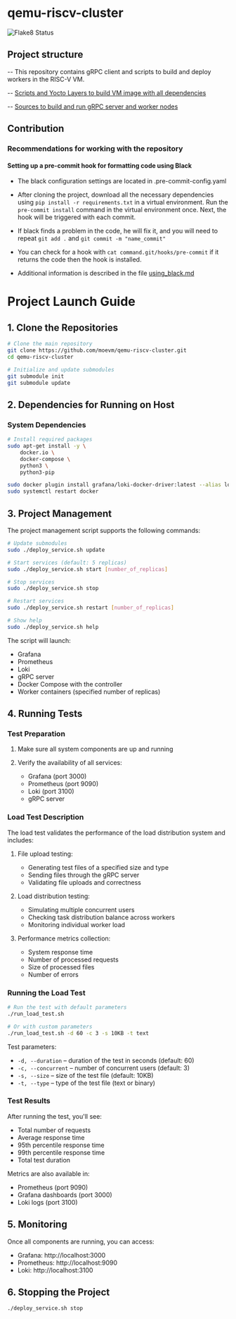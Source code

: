# qemu-riscv-cluster

![Flake8 Status](https://img.shields.io/github/actions/workflow/status/moevm/qemu-riscv-cluster/.github/workflows/flake8.yml?branch=main&label=Flake8%20Check)

## Project structure
-- This repository contains gRPC client and scripts to build and deploy workers in the RISC-V VM.

-- [Scripts and Yocto Layers to build VM image with all dependencies](https://github.com/moevm/vm_build_risc_v)

-- [Sources to build and run gRPC server and worker nodes](https://github.com/moevm/grpc_server)

## Contribution

### Recommendations for working with the repository

#### Setting up a pre-commit hook for formatting code using Black

- The black configuration settings are located in .pre-commit-config.yaml

- After cloning the project, download all the necessary dependencies using `pip install -r requirements.txt` in a virtual environment. Run the `pre-commit install` command in the virtual environment once. Next, the hook will be triggered with each commit.

- If black finds a problem in the code, he will fix it, and you will need to repeat `git add .` and `git commit -m "name_commit"`

- You can check for a hook with `cat command.git/hooks/pre-commit` if it returns the code then the hook is installed.

- Additional information is described in the file [using_black.md](wiki/using_black.md)

# Project Launch Guide

## 1. Clone the Repositories

```bash
# Clone the main repository
git clone https://github.com/moevm/qemu-riscv-cluster.git
cd qemu-riscv-cluster

# Initialize and update submodules
git submodule init
git submodule update
```

## 2. Dependencies for Running on Host

### System Dependencies

```bash
# Install required packages
sudo apt-get install -y \
    docker.io \
    docker-compose \
    python3 \
    python3-pip
```
```bash
sudo docker plugin install grafana/loki-docker-driver:latest --alias loki --grant-all-permissions
sudo systemctl restart docker
```

## 3. Project Management

The project management script supports the following commands:

```bash
# Update submodules
sudo ./deploy_service.sh update

# Start services (default: 5 replicas)
sudo ./deploy_service.sh start [number_of_replicas]

# Stop services
sudo ./deploy_service.sh stop

# Restart services
sudo ./deploy_service.sh restart [number_of_replicas]

# Show help
sudo ./deploy_service.sh help
```

The script will launch:

* Grafana
* Prometheus
* Loki
* gRPC server
* Docker Compose with the controller
* Worker containers (specified number of replicas)

## 4. Running Tests

### Test Preparation

1. Make sure all system components are up and running
2. Verify the availability of all services:

   * Grafana (port 3000)
   * Prometheus (port 9090)
   * Loki (port 3100)
   * gRPC server

### Load Test Description

The load test validates the performance of the load distribution system and includes:

1. File upload testing:

   * Generating test files of a specified size and type
   * Sending files through the gRPC server
   * Validating file uploads and correctness

2. Load distribution testing:

   * Simulating multiple concurrent users
   * Checking task distribution balance across workers
   * Monitoring individual worker load

3. Performance metrics collection:

   * System response time
   * Number of processed requests
   * Size of processed files
   * Number of errors

### Running the Load Test

```bash
# Run the test with default parameters
./run_load_test.sh

# Or with custom parameters
./run_load_test.sh -d 60 -c 3 -s 10KB -t text
```

Test parameters:

* `-d, --duration` – duration of the test in seconds (default: 60)
* `-c, --concurrent` – number of concurrent users (default: 3)
* `-s, --size` – size of the test file (default: 10KB)
* `-t, --type` – type of the test file (text or binary)

### Test Results

After running the test, you'll see:

* Total number of requests
* Average response time
* 95th percentile response time
* 99th percentile response time
* Total test duration

Metrics are also available in:

* Prometheus (port 9090)
* Grafana dashboards (port 3000)
* Loki logs (port 3100)

## 5. Monitoring

Once all components are running, you can access:

* Grafana: http://localhost:3000
* Prometheus: http://localhost:9090
* Loki: http://localhost:3100

## 6. Stopping the Project

```bash
./deploy_service.sh stop
```